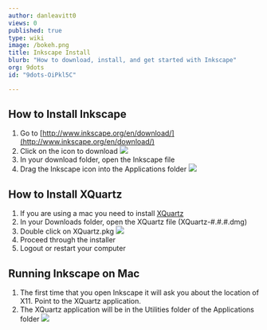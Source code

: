 ```yaml
---
author: danleavitt0
views: 0
published: true
type: wiki
image: /bokeh.png
title: Inkscape Install
blurb: "How to download, install, and get started with Inkscape"
org: 9dots
id: "9dots-OiPkl5C"

---
```


## How to Install Inkscape

1. Go to [http://www.inkscape.org/en/download/](http://www.inkscape.org/en/download/) 
2. Click on the icon to download
![](http://uploads.9dots.io/OiPo6zV_md.jpg) 
3. In your download folder, open the Inkscape file
4. Drag the Inkscape icon into the Applications folder
![](http://uploads.9dots.io/OiPrFTa_md.jpg) 

## How to Install XQuartz

1. If you are using a mac you need to install [XQuartz](http://xquartz.macosforge.org/landing/) 
2. In your Downloads folder, open the XQuartz file (XQuartz-#.#.#.dmg)
3. Double click on XQuartz.pkg
![](http://uploads.9dots.io/OiPqPMu_md.jpg) 
4. Proceed through the installer
5. Logout or restart your computer

## Running Inkscape on Mac

1. The first time that you open Inkscape it will ask you about the location of X11. Point to the XQuartz application.
2. The XQuartz application will be in the Utilities folder of the Applications folder
![](http://uploads.9dots.io/OiPtGYH_md.jpg)
